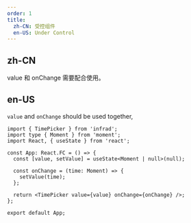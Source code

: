 ```yaml
---
order: 1
title:
  zh-CN: 受控组件
  en-US: Under Control
---
```


## zh-CN

value 和 onChange 需要配合使用。

## en-US

`value` and `onChange` should be used together,

```tsx
import { TimePicker } from 'infrad';
import type { Moment } from 'moment';
import React, { useState } from 'react';

const App: React.FC = () => {
  const [value, setValue] = useState<Moment | null>(null);

  const onChange = (time: Moment) => {
    setValue(time);
  };

  return <TimePicker value={value} onChange={onChange} />;
};

export default App;
```
